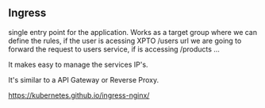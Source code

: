 
## Ingress
single entry point for the application.
Works as a target group where we can define the rules, if the user is acessing XPTO /users url we are going to forward the request to users service, if is accessing /products ...

It makes easy to manage the services IP's.

It's similar to a API Gateway or Reverse Proxy.


https://kubernetes.github.io/ingress-nginx/
